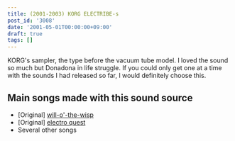 ```yaml
---
title: (2001-2003) KORG ELECTRIBE-s
post_id: '3008'
date: '2001-05-01T00:00:00+09:00'
draft: true
tags: []
---
```


KORG's sampler, the type before the vacuum tube model. I loved the sound so much but Donadona in life struggle. If you could only get one at a time with the sounds I had released so far, I would definitely choose this.

## Main songs made with this sound source

*   \[Original\] [will-o'-the-wisp](/will-o-the-wisp)
*   \[Original\] [electro quest](/electro-quest)
*   Several other songs

